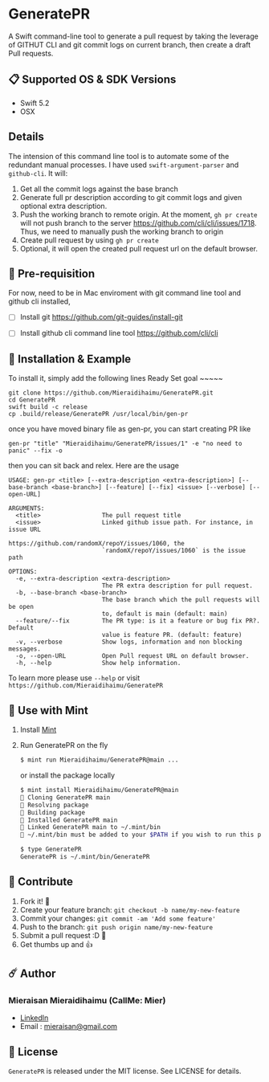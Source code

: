 # GeneratePR

A Swift command-line tool to generate a pull request by taking the leverage of GITHUT CLI and git commit logs on current branch, then create a draft Pull requests.

## 📋 Supported OS & SDK Versions

* Swift 5.2
* OSX

## Details

The intension of this command line tool is to automate some of the redundant manual processes. I have used `swift-argument-parser` and `github-cli`. It will:
1. Get all the commit logs against the base branch
2. Generate full pr description according to git commit logs and given optional extra description.
3. Push the working branch to remote origin. At the moment, `gh pr create` will not push branch to the server https://github.com/cli/cli/issues/1718. Thus, we need to manually push the working branch to origin
4. Create pull request by using `gh pr create`
5. Optional, it will open the created pull request url on the default browser.

## 🌟 Pre-requisition 

For now, need to be in Mac enviroment with git command line tool and github cli installed,

- [ ] Install git https://github.com/git-guides/install-git
- [ ] Install github cli command line tool https://github.com/cli/cli


## 🔮 Installation & Example
To install it, simply add the following lines
Ready Set goal ~~~~~

```shell
git clone https://github.com/Mieraidihaimu/GeneratePR.git
cd GeneratePR
swift build -c release
cp .build/release/GeneratePR /usr/local/bin/gen-pr
```

once you have moved binary file as gen-pr, you can start creating PR like

```shell
gen-pr "title" "Mieraidihaimu/GeneratePR/issues/1" -e "no need to panic" --fix -o
```

then you can sit back and relex. Here are the usage

```shell
USAGE: gen-pr <title> [--extra-description <extra-description>] [--base-branch <base-branch>] [--feature] [--fix] <issue> [--verbose] [--open-URL]

ARGUMENTS:
  <title>                 The pull request title
  <issue>                 Linked github issue path. For instance, in issue URL
                          https://github.com/randomX/repoY/issues/1060, the
                          `randomX/repoY/issues/1060` is the issue path

OPTIONS:
  -e, --extra-description <extra-description>
                          The PR extra description for pull request.
  -b, --base-branch <base-branch>
                          The base branch which the pull requests will be open
                          to, default is main (default: main)
  --feature/--fix         The PR type: is it a feature or bug fix PR?. Default
                          value is feature PR. (default: feature)
  -v, --verbose           Show logs, information and non blocking messages.
  -o, --open-URL          Open Pull request URL on default browser.
  -h, --help              Show help information.

```

To learn more please use `--help` or visit `https://github.com/Mieraidihaimu/GeneratePR`

## 🌱 Use with Mint

1. Install [Mint](https://github.com/yonaskolb/Mint#installing)

2. Run GeneratePR on the fly

    ```sh
    $ mint run Mieraidihaimu/GeneratePR@main ...
    ```

    or install the package locally

    ```sh
    $ mint install Mieraidihaimu/GeneratePR@main
    🌱 Cloning GeneratePR main
    🌱 Resolving package
    🌱 Building package
    🌱 Installed GeneratePR main
    🌱 Linked GeneratePR main to ~/.mint/bin
    🌱 ~/.mint/bin must be added to your $PATH if you wish to run this package outside of mint

    $ type GeneratePR
    GeneratePR is ~/.mint/bin/GeneratePR
    ```

## 🌝 Contribute

1. Fork it! 👀
2. Create your feature branch: `git checkout -b name/my-new-feature`
3. Commit your changes: `git commit -am 'Add some feature'`
4. Push to the branch: `git push origin name/my-new-feature`
5. Submit a pull request :D 🙈
6. Get thumbs up and 👍

## ☄️ Author

### Mieraisan Mieraidihaimu (CallMe: Mier)
- [LinkedIn](https://www.linkedin.com/in/mieraidihaimu-mieraisan-220b7732/)
- Email : mieraisan@gmail.com

## 🌈 License

`GeneratePR` is released under the MIT license. See LICENSE for details.
